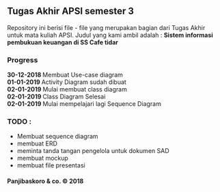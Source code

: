 ## Tugas Akhir APSI semester 3

Repository ini berisi file - file yang merupakan bagian dari Tugas Akhir untuk mata kuliah APSI. Judul yang kami ambil adalah : <b>Sistem informasi pembukuan keuangan di SS Cafe tidar</b>

### Progress

<b>30-12-2018 </b> Membuat Use-case diagram<br/>
<b>01-01-2019 </b> Activity Diagram sudah dibuat<br/>
<b>02-01-2019 </b> Mulai membuat class diagram<br/>
<b>02-01-2019 </b> Class Diagram Selesai<br/>
<b>02-01-2019 </b> Mulai mempelajari lagi Sequence Diagram

### TODO :
- Membuat sequence diagram
- membuat ERD
- meminta tanda tangan pengelola untuk dokumen SAD
- membuat mockup
- membuat file presentasi

#### Panjibaskoro & co.  &copy; 2018 
